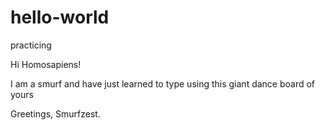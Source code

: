 # hello-world
practicing

Hi Homosapiens!

I am  a smurf and have just learned to type using this giant dance board of yours

Greetings,
Smurfzest.
